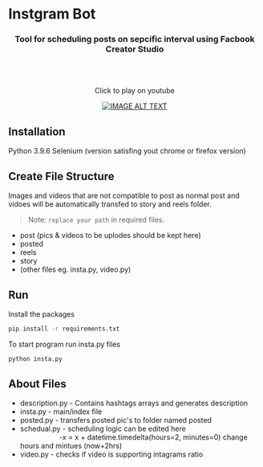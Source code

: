 # Instgram Bot

<h3 align="center">Tool for scheduling posts on sepcific interval using Facbook Creator Studio</h3>

<br /><br />
<div align="center">
Click to play on youtube

[![IMAGE ALT TEXT](http://img.youtube.com/vi/6A0drbJcC8A/0.jpg)](https://youtu.be/6A0drbJcC8A "Video Title")

</div>


## Installation
Python 3.9.6
Selenium (version satisfing yout chrome or firefox version)
## Create File Structure
Images and videos that are not compatible to post as normal post and vidoes will be automatically
transfed to story and reels folder.
> Note: `replace your path` in required files.
- post (pics & videos to be uplodes should be kept here)
- posted 
- reels
- story
- (other files eg. insta.py, video.py)
## Run
Install the packages

```sh
pip install -r requirements.txt
```
To start program run insta.py files
```sh
python insta.py
```
## About Files
- description.py - Contains hashtags arrays and generates description
- insta.py - main/index file 
- posted.py - transfers posted pic's to folder named posted
- schedual.py - scheduling logic can be edited here <br> &emsp;&emsp;&emsp;&emsp; &emsp; -x = x + datetime.timedelta(hours=2, minutes=0) change hours and mintues (now+2hrs)
- video.py - checks if video is supporting intagrams ratio
